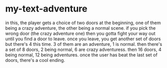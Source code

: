 # my-text-adventure
in this, the player gets a choice of two doors at the beginning, one of them being a crazy adventure, the other being a normal scene. 
if you pick the wrong door (the crazy adventure one) then you gotta fight your way out until you find a door to leave. 
once you leave, you get another set of doors but there's 4 this time. 
3 of them are an adventure, 1 is normal. 
then there's a set of 8 doors, 2 being normal, 6 are crazy adventuress.
then 16 doors, 4 being normal, 12 being adventures. 
once the user has beat the last set of doors, there's a cool ending.
